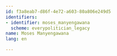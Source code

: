 ```yaml
---
id: f3a8eab7-d86f-4e72-a603-80a806e249d5
identifiers:
- identifier: moses_manyengawana
  scheme: everypolitician_legacy
name: Moses Manyengawana
lang: en

---
```

